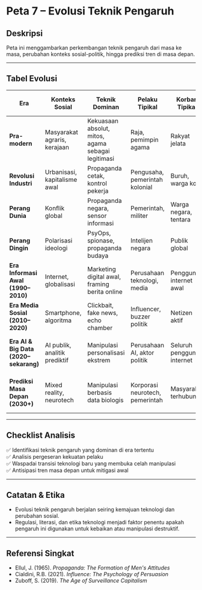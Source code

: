 # Peta 7 – Evolusi Teknik Pengaruh

## Deskripsi
Peta ini menggambarkan perkembangan teknik pengaruh dari masa ke masa, perubahan konteks sosial-politik, hingga prediksi tren di masa depan.

---

## Tabel Evolusi

| **Era** | **Konteks Sosial** | **Teknik Dominan** | **Pelaku Tipikal** | **Korban Tipikal** | **Contoh Nyata** | **Karakteristik Utama** | **Prediksi Masa Depan** |
|---------|-------------------|--------------------|--------------------|--------------------|------------------|------------------------|-------------------------|
| **Pra-modern** | Masyarakat agraris, kerajaan | Kekuasaan absolut, mitos, agama sebagai legitimasi | Raja, pemimpin agama | Rakyat jelata | Dekrit raja sakral | Informasi terbatas, simbolisme kuat | Simbol & ritual masih dipakai untuk pengaruh komunitas |
| **Revolusi Industri** | Urbanisasi, kapitalisme awal | Propaganda cetak, kontrol pekerja | Pengusaha, pemerintah kolonial | Buruh, warga kota | Poster propaganda perang | Media massa mulai sentral | Peningkatan propaganda berbasis data |
| **Perang Dunia** | Konflik global | Propaganda negara, sensor informasi | Pemerintah, militer | Warga negara, tentara | Radio propaganda | Mobilisasi massa untuk perang | Cyber-propaganda dalam konflik siber |
| **Perang Dingin** | Polarisasi ideologi | PsyOps, spionase, propaganda budaya | Intelijen negara | Publik global | Siaran Voice of America | Perang informasi ideologis | Perang narasi di media sosial global |
| **Era Informasi Awal (1990–2010)** | Internet, globalisasi | Marketing digital awal, framing berita online | Perusahaan teknologi, media | Pengguna internet awal | Email marketing | Data mulai dipakai untuk personalisasi | Micro-targeting berbasis AI |
| **Era Media Sosial (2010–2020)** | Smartphone, algoritma | Clickbait, fake news, echo chamber | Influencer, buzzer politik | Netizen aktif | Hoaks di Facebook | Distribusi cepat, viral | AI-generated content & deepfake |
| **Era AI & Big Data (2020–sekarang)** | AI publik, analitik prediktif | Manipulasi personalisasi ekstrem | Perusahaan AI, aktor politik | Seluruh pengguna internet | Iklan politik berbasis profil psikologis | Hyper-targeted persuasion | Integrasi AR/VR untuk persuasi imersif |
| **Prediksi Masa Depan (2030+)** | Mixed reality, neurotech | Manipulasi berbasis data biologis | Korporasi neurotech, pemerintah | Masyarakat terhubung | Iklan berdasarkan emosi real-time | Pengaruh langsung pada persepsi otak | Regulasi etis jadi isu utama |

---

## Checklist Analisis
✅ Identifikasi teknik pengaruh yang dominan di era tertentu  
✅ Analisis pergeseran kekuatan pelaku  
✅ Waspadai transisi teknologi baru yang membuka celah manipulasi  
✅ Antisipasi tren masa depan untuk mitigasi awal  

---

## Catatan & Etika
- Evolusi teknik pengaruh berjalan seiring kemajuan teknologi dan perubahan sosial.  
- Regulasi, literasi, dan etika teknologi menjadi faktor penentu apakah pengaruh ini digunakan untuk kebaikan atau manipulasi destruktif.  

---

## Referensi Singkat
- Ellul, J. (1965). *Propaganda: The Formation of Men's Attitudes*  
- Cialdini, R.B. (2021). *Influence: The Psychology of Persuasion*  
- Zuboff, S. (2019). *The Age of Surveillance Capitalism*  

